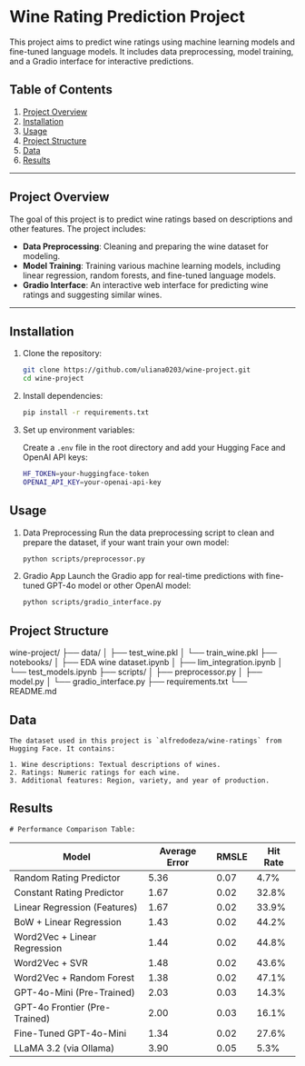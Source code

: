 # Wine Rating Prediction Project

This project aims to predict wine ratings using machine learning models and fine-tuned language models. It includes data preprocessing, model training, and a Gradio interface for interactive predictions.

## Table of Contents

1. [Project Overview](#project-overview)
2. [Installation](#installation)
3. [Usage](#usage)
4. [Project Structure](#project-structure)
5. [Data](#data)
6. [Results](#results)

---

## Project Overview

The goal of this project is to predict wine ratings based on descriptions and other features. The project includes:

- **Data Preprocessing**: Cleaning and preparing the wine dataset for modeling.
- **Model Training**: Training various machine learning models, including linear regression, random forests, and fine-tuned language models.
- **Gradio Interface**: An interactive web interface for predicting wine ratings and suggesting similar wines.

---

## Installation

1. Clone the repository:
   ```bash
   git clone https://github.com/uliana0203/wine-project.git
   cd wine-project

2. Install dependencies:
    ```bash
    pip install -r requirements.txt

3. Set up environment variables:

    Create a `.env` file in the root directory and add your Hugging Face and OpenAI API keys:

    ```bash
    HF_TOKEN=your-huggingface-token
    OPENAI_API_KEY=your-openai-api-key

## Usage

1. Data Preprocessing
    Run the data preprocessing script to clean and prepare the dataset, if your want train your own model:

    ```bash
    python scripts/preprocessor.py

2. Gradio App
    Launch the Gradio app for real-time predictions with fine-tuned GPT-4o model or other OpenAI model:
    ```bash
    python scripts/gradio_interface.py

## Project Structure
wine-project/
├── data/
│   ├── test_wine.pkl
│   └── train_wine.pkl
├── notebooks/
│   ├── EDA wine dataset.ipynb
│   ├── lim_integration.ipynb
│   └── test_models.ipynb
├── scripts/
│   ├── preprocessor.py
│   ├── model.py
│   └── gradio_interface.py
├── requirements.txt
└── README.md

## Data

    The dataset used in this project is `alfredodeza/wine-ratings` from Hugging Face. It contains:

    1. Wine descriptions: Textual descriptions of wines.
    2. Ratings: Numeric ratings for each wine.
    3. Additional features: Region, variety, and year of production.

## Results

    # Performance Comparison Table:

| Model                          | Average Error | RMSLE  | Hit Rate |
|--------------------------------|---------------|--------|----------|
| Random Rating Predictor        | 5.36          | 0.07   | 4.7%     |
| Constant Rating Predictor      | 1.67          | 0.02   | 32.8%    |
| Linear Regression (Features)   | 1.67          | 0.02   | 33.9%    |
| BoW + Linear Regression        | 1.43          | 0.02   | 44.2%    |
| Word2Vec + Linear Regression   | 1.44          | 0.02   | 44.8%    |
| Word2Vec + SVR                 | 1.48          | 0.02   | 43.6%    |
| Word2Vec + Random Forest       | 1.38          | 0.02   | 47.1%    |
| GPT-4o-Mini (Pre-Trained)      | 2.03          | 0.03   | 14.3%    |
| GPT-4o Frontier (Pre-Trained)  | 2.00          | 0.03   | 16.1%    |
| Fine-Tuned GPT-4o-Mini         | 1.34          | 0.02   | 27.6%    |
| LLaMA 3.2 (via Ollama)         | 3.90          | 0.05   | 5.3%     |
    
